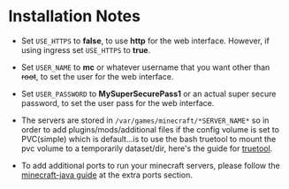 # Installation Notes

- Set `USE_HTTPS` to **false**, to use **http** for the web interface. However, if using ingress set `USE_HTTPS` to **true**.

- Set `USER_NAME` to **mc** or whatever username that you want other than ~~root~~, to set the user for the web interface.

- Set `USER_PASSWORD` to **MySuperSecurePass1** or an actual super secure password, to set the user pass for the web interface.

- The servers are stored in `/var/games/minecraft/*SERVER_NAME*` so in order to add plugins/mods/additional files if the config volume is set to PVC(simple) which is default...is to use the bash truetool to mount the pvc volume to a temporarily dataset/dir, here's the guide for [truetool](https://truecharts.org/docs/manual/SCALE%20Apps/Quick-Start%20Guides/pvc-access).

- To add additional ports to run your minecraft servers, please follow the [minecraft-java guide](https://truecharts.org/docs/charts/stable/minecraft-java/community-guide#pluginsmods-that-need-additional-ports) at the extra ports section.
